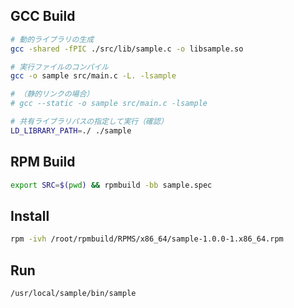 ## GCC Build

```bash
# 動的ライブラリの生成
gcc -shared -fPIC ./src/lib/sample.c -o libsample.so

# 実行ファイルのコンパイル
gcc -o sample src/main.c -L. -lsample

# （静的リンクの場合）
# gcc --static -o sample src/main.c -lsample

# 共有ライブラリパスの指定して実行（確認）
LD_LIBRARY_PATH=./ ./sample
```

## RPM Build

```bash
export SRC=$(pwd) && rpmbuild -bb sample.spec
```


## Install

```bash
rpm -ivh /root/rpmbuild/RPMS/x86_64/sample-1.0.0-1.x86_64.rpm
```

## Run

```bash
/usr/local/sample/bin/sample
```
